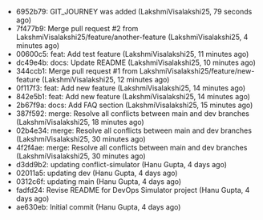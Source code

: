 - 6952b79: GIT_JOURNEY was added (LakshmiVisalakshi25, 79 seconds ago)
- 7f477b9: Merge pull request #2 from LakshmiVisalakshi25/feature/another-feature (LakshmiVisalakshi25, 4 minutes ago)
- 00600c5: feat: Add test feature (LakshmiVisalakshi25, 11 minutes ago)
- dc49e4b: docs: Update README (LakshmiVisalakshi25, 10 minutes ago)
- 344ccb1: Merge pull request #1 from LakshmiVisalakshi25/feature/new-feature (LakshmiVisalakshi25, 12 minutes ago)
- 0f117f3: feat: Add new feature (LakshmiVisalakshi25, 14 minutes ago)
- 842e5b1: feat: Add new feature (LakshmiVisalakshi25, 14 minutes ago)
- 2b67f9a: docs: Add FAQ section (LakshmiVisalakshi25, 15 minutes ago)
- 387f592: merge: Resolve all conflicts between main and dev branches (LakshmiVisalakshi25, 18 minutes ago)
- 02b4e34: merge: Resolve all conflicts between main and dev branches (LakshmiVisalakshi25, 30 minutes ago)
- 4f2f4ae: merge: Resolve all conflicts between main and dev branches (LakshmiVisalakshi25, 30 minutes ago)
- d3dd9b2: updating conflict-simulator (Hanu Gupta, 4 days ago)
- 02011a5: updating dev (Hanu Gupta, 4 days ago)
- 0312c6f: updating main (Hanu Gupta, 4 days ago)
- fadfd24: Revise README for DevOps Simulator project (Hanu Gupta, 4 days ago)
- ae630eb: Initial commit (Hanu Gupta, 4 days ago)